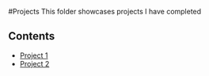 #Projects
This folder showcases projects I have completed
## Contents
* [Project 1](project_1)
* [Project 2](project_2)
